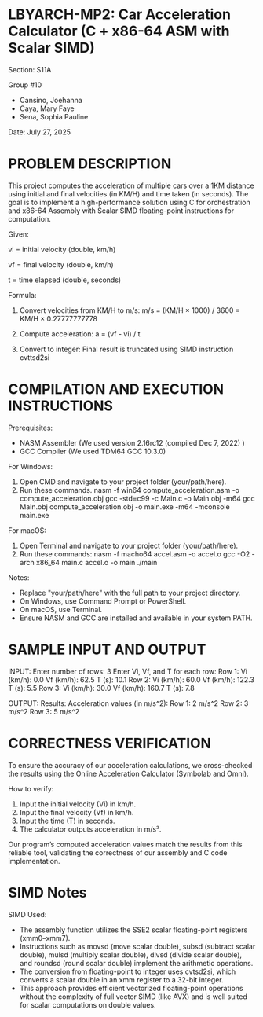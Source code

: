 # LBYARCH-MP2: Car Acceleration Calculator (C + x86-64 ASM with Scalar SIMD)

Section: S11A

Group #10
- Cansino, Joehanna
- Caya, Mary Faye
- Sena, Sophia Pauline

Date: July 27, 2025

# PROBLEM DESCRIPTION
This project computes the acceleration of multiple cars over a 1KM distance using initial and final velocities (in KM/H) and time taken (in seconds). The goal is to implement a high-performance solution using C for orchestration and x86-64 Assembly with Scalar SIMD floating-point instructions for computation.

Given:

vi = initial velocity (double, km/h)

vf = final velocity (double, km/h)

t = time elapsed (double, seconds)

Formula:
1. Convert velocities from KM/H to m/s:
   m/s = (KM/H × 1000) / 3600 = KM/H × 0.27777777778
   
2. Compute acceleration:
   a = (vf - vi) / t

3. Convert to integer:
   Final result is truncated using SIMD instruction cvttsd2si

# COMPILATION AND EXECUTION INSTRUCTIONS

Prerequisites:
- NASM Assembler (We used version 2.16rc12 (compiled Dec 7, 2022) )
- GCC Compiler (We used TDM64 GCC 10.3.0)

For Windows:
1. Open CMD and navigate to your project folder (your/path/here).
2. Run these commands.
  nasm -f win64 compute_acceleration.asm -o compute_acceleration.obj
  gcc -std=c99 -c Main.c -o Main.obj -m64
  gcc Main.obj compute_acceleration.obj -o main.exe -m64 -mconsole
  main.exe

For macOS:
1. Open Terminal and navigate to your project folder (your/path/here).
2. Run these commands:
  nasm -f macho64 accel.asm -o accel.o
  gcc -O2 -arch x86_64 main.c accel.o -o main
  ./main

Notes:
- Replace "your/path/here" with the full path to your project directory.
- On Windows, use Command Prompt or PowerShell.
- On macOS, use Terminal.
- Ensure NASM and GCC are installed and available in your system PATH.

# SAMPLE INPUT AND OUTPUT

INPUT:
  Enter number of rows: 3
  Enter Vi, Vf, and T for each row:
  Row 1:
    Vi (km/h): 0.0
    Vf (km/h): 62.5
    T (s): 10.1
  Row 2:
    Vi (km/h): 60.0
    Vf (km/h): 122.3
    T (s): 5.5
  Row 3:
    Vi (km/h): 30.0
    Vf (km/h): 160.7
    T (s): 7.8

OUTPUT:
  Results: Acceleration values (in m/s^2):
    Row 1: 2 m/s^2
    Row 2: 3 m/s^2
    Row 3: 5 m/s^2

# CORRECTNESS VERIFICATION
To ensure the accuracy of our acceleration calculations, we cross-checked the results using the Online Acceleration Calculator (Symbolab and Omni).

How to verify:
1. Input the initial velocity (Vi) in km/h.
2. Input the final velocity (Vf) in km/h.
3. Input the time (T) in seconds.
4. The calculator outputs acceleration in m/s².

Our program’s computed acceleration values match the results from this reliable tool, validating the correctness of our assembly and C code implementation.

# SIMD Notes

SIMD Used:
- The assembly function utilizes the SSE2 scalar floating-point registers (xmm0–xmm7).
- Instructions such as movsd (move scalar double), subsd (subtract scalar double), mulsd (multiply scalar double), divsd (divide scalar double), and roundsd (round scalar double) implement the arithmetic operations.
- The conversion from floating-point to integer uses cvtsd2si, which converts a scalar double in an xmm register to a 32-bit integer.
- This approach provides efficient vectorized floating-point operations without the complexity of full vector SIMD (like AVX) and is well suited for scalar computations on double values.

